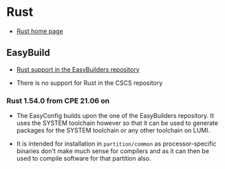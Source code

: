 # Rust

  * [Rust home page](https://www.rust-lang.org)


## EasyBuild

  * [Rust support in the EasyBuilders repository](https://github.com/easybuilders/easybuild-easyconfigs/tree/main/easybuild/easyconfigs/r/Rust)

  * There is no support for Rust in the CSCS repository


### Rust 1.54.0 from CPE 21.06 on

  * The EasyConfig builds upon the one of the EasyBuilders repository. It uses
    the SYSTEM toolchain however so that it can be used to generate packages
    for the SYSTEM toolchain or any other toolchain on LUMI.

  * It is intended for installation in ``partition/common`` as processor-specific
    binaries don't make much sense for compilers and as it can then be used to
    compile software for that partition also.
